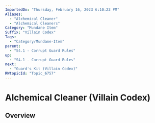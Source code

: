 ```yaml
---
ImportedOn: "Thursday, February 16, 2023 6:10:23 PM"
Aliases:
  - "Alchemical Cleaner"
  - "Alchemical Cleaners"
Category: "Mundane Item"
Suffix: "Villain Codex"
Tags:
  - "Category/Mundane-Item"
parent:
  - "S4.1 - Corrupt Guard Rules"
up:
  - "S4.1 - Corrupt Guard Rules"
next:
  - "Guard's Kit (Villain Codex)"
RWtopicId: "Topic_6757"
---
```

# Alchemical Cleaner (Villain Codex)
## Overview
